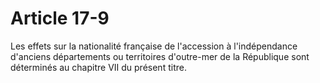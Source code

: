 # Article 17-9

Les effets sur la nationalité française de l'accession à l'indépendance d'anciens départements ou territoires d'outre-mer de la République sont déterminés au chapitre VII du présent titre.